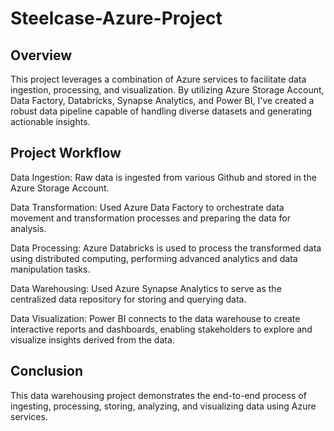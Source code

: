 # Steelcase-Azure-Project

## Overview
This project leverages a combination of Azure services to facilitate data ingestion, processing, and visualization. By utilizing Azure Storage Account, Data Factory, Databricks, Synapse Analytics, and Power BI, I've created a robust data pipeline capable of handling diverse datasets and generating actionable insights.

## Project Workflow
Data Ingestion: Raw data is ingested from various Github and stored in the Azure Storage Account.

Data Transformation: Used Azure Data Factory to orchestrate data movement and transformation processes and preparing the data for analysis.

Data Processing: Azure Databricks is used to process the transformed data using distributed computing, performing advanced analytics and data manipulation tasks.

Data Warehousing: Used Azure Synapse Analytics to serve as the centralized data repository for storing and querying data.

Data Visualization: Power BI connects to the data warehouse to create interactive reports and dashboards, enabling stakeholders to explore and visualize insights derived from the data.
## Conclusion
This data warehousing project demonstrates the end-to-end process of ingesting, processing, storing, analyzing, and visualizing data using Azure services.
